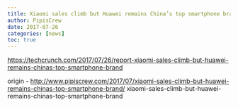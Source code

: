```yaml
---
title: Xiaomi sales climb but Huawei remains China’s top smartphone brand
author: PipisCrew
date: 2017-07-26
categories: [news]
toc: true
---
```


https://techcrunch.com/2017/07/26/report-xiaomi-sales-climb-but-huawei-remains-chinas-top-smartphone-brand

origin - http://www.pipiscrew.com/2017/07/xiaomi-sales-climb-but-huawei-remains-chinas-top-smartphone-brand/ xiaomi-sales-climb-but-huawei-remains-chinas-top-smartphone-brand